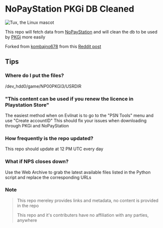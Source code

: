 # NoPayStation PKGi DB Cleaned
![Tux, the Linux mascot](https://i.imgur.com/gLanGeV.jpg)

This repo will fetch data from [NoPayStation](https://nopaystation.com) and will clean the db to be used by [PKGi](https://github.com/bucanero/pkgi-ps3) more easily

Forked from [kombajno678](https://gitlab.com/kombajno678/psn-db) from this [Reddit post](https://www.reddit.com/r/ps3piracy/comments/sr53fm/cleaner_nps_database_for_pkgi/)

## Tips
### Where do I put the files?
/dev_hdd0/game/NP00PKGI3/USRDIR

### "This content can be used if you renew the licence in Playstation Store"
The easiest method when on Evilnat is to go to the "PSN Tools" menu and use "Create accountID"
This should fix your issues when downloading through PKGi and NoPayStation

### How frequently is the repo updated?
This repo should update at 12 PM UTC every day

### What if NPS closes down?
Use the Web Archive to grab the latest available files listed in the Python script and replace the corresponding URLs


### Note
> This repo mereley provides links and metadata, no content is provided in the repo
>
> This repo and it's contributers have no affiliation with any parties, anywhere
